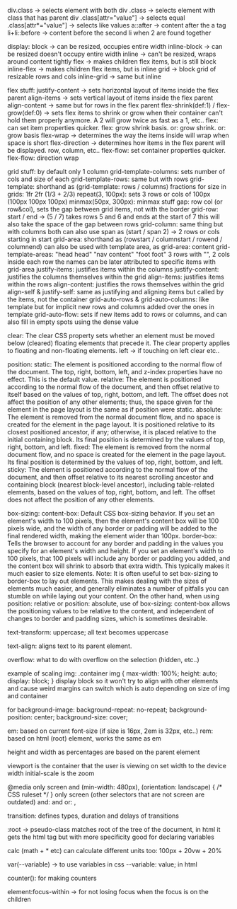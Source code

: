 div.class -> selects element with both
div .class -> selects element with class that has parent div
.class[attr="value"] -> selects equal
.class[attr*="value"] -> selects like values
a::after -> content after the a tag
li+li::before -> content before the second li when 2 are found together

display:
  block -> can be resized, occupies entire width
  inline-block -> can be resized doesn't occupy entire width
  inline -> can't be resized, wraps around content tightly
  flex -> makes children flex items, but is still block
  inline-flex -> makes children flex items, but is inline 
  grid -> block grid of resizable rows and cols
  inline-grid -> same but inline

flex stuff:
  justify-content -> sets horizontal layout of items inside the flex parent
  align-items -> sets vertical layout of items inside the flex parent
  align-content -> same but for rows in the flex parent
  flex-shrink(def:1) / flex-grow(def:0) -> sets flex items to shrink or grow when their
    container can't hold them properly anymore. A 2 will grow twice as fast as a 1, etc..
  flex:
    can set item properties quicker. flex: grow shrink basis. or: grow shrink. 
    or: grow basis
  flex-wrap -> determines the way the items inside will wrap when space is short
  flex-direction -> determines how items in the flex parent will be displayed. 
    row, column, etc..
  flex-flow:
    set container properties quicker. flex-flow: direction wrap

grid stuff:
  by default only 1 column
  grid-template-columns: sets number of cols and size of each
  grid-template-rows: same but with rows
  grid-template: shorthand as (grid-template: rows / columns)
  fractions for size in grids: 1fr 2fr (1/3 + 2/3)
  repeat(3, 100px): sets 3 rows or cols of 100px (100px 100px 100px)
  minmax(50px, 300px): minmax stuff
  gap: row col (or row&col), sets the gap between grid items, not with the border
  grid-row: start / end -> (5 / 7) takes rows 5 and 6 and ends at the start of 7
    this will also take the space of the gap between rows
  grid-column: same thing but with columns
    both can also use span as (start / span 2) -> 2 rows or cols starting in start
  grid-area: shorthand as (rowstart / columnstart / rowend / columnend)
    can also be used with template area, as grid-area: content
  grid-template-areas: "head head" "nav content" "foot foot" 
    3 rows with "", 2 cols inside each row
    the names can be later attributed to specific items with grid-area
  justify-items: justifies items within the columns
  justify-content: justifies the columns themselves within the grid
  align-items: justifies items within the rows
  align-content: justifies the rows themselves within the grid
  align-self & justify-self: same as justifying and aligning items
    but called by the items, not the container
  grid-auto-rows & grid-auto-columns: like template but for implicit
    new rows and columns added over the ones in template
  grid-auto-flow: sets if new items add to rows or columns, and can
    also fill in empty spots using the dense value
  


clear:
  The clear CSS property sets whether
   an element must be moved below (cleared) floating elements that precede it. 
   The clear property applies to floating and non-floating elements.
   left -> if touching on left clear
   etc..

position:
  static:
    The element is positioned according to the normal flow of the document. 
    The top, right, bottom, left, and z-index properties have no effect. This is the default value.
  relative:
    The element is positioned according to the normal flow of the document, and then offset relative to itself based on the values of top, right, bottom, and left. 
    The offset does not affect the position of any other elements; thus, the space given for the element in the page layout is the same as if position were static.
  absolute:
    The element is removed from the normal document flow, and no space is created for the element in the page layout. 
    It is positioned relative to its closest positioned ancestor, if any; otherwise, it is placed relative to the initial containing block. 
    Its final position is determined by the values of top, right, bottom, and left.
  fixed:
    The element is removed from the normal document flow, and no space is created for the element in the page layout. 
    Its final position is determined by the values of top, right, bottom, and left.
  sticky:
    The element is positioned according to the normal flow of the document, 
    and then offset relative to its nearest scrolling ancestor and containing block (nearest block-level ancestor), 
    including table-related elements, based on the values of top, right, bottom, and left. 
    The offset does not affect the position of any other elements.

box-sizing:
  content-box:
    Default CSS box-sizing behavior. 
    If you set an element's width to 100 pixels, then the element's content box will be 100 pixels wide, 
    and the width of any border or padding will be added to the final rendered width, making the element wider than 100px.
  border-box:
    Tells the browser to account for any border and padding in the values you specify for an element's width and height. 
    If you set an element's width to 100 pixels, that 100 pixels will include any border or padding you added, and the content box will shrink to absorb that extra width. 
    This typically makes it much easier to size elements. 
  Note: It is often useful to set box-sizing to border-box to lay out elements. 
  This makes dealing with the sizes of elements much easier, and generally eliminates a number of pitfalls you can stumble on while laying out your content. 
  On the other hand, when using position: relative or position: absolute, use of box-sizing: content-box allows the positioning values to be relative to the content, 
  and independent of changes to border and padding sizes, which is sometimes desirable.

text-transform: uppercase;
  all text becomes uppercase

text-align: aligns text to its parent element.

overflow: what to do with overflow on the selection (hidden, etc..)

example of scaling img:
  .container img {
    max-width: 100%;
    height: auto;
    display: block;
  }
  display block so it won't try to align with other elements
  and cause weird margins
  can switch which is auto depending on size of img and container

  for background-image:
    background-repeat: no-repeat;
    background-position: center;
    background-size: cover;

em: based on current font-size (if size is 16px, 2em is 32px, etc..)
rem: based on html (root) element, works the same as em

height and width as percentages are based on the parent element

<meta name="viewport" content="width=device-width, initial-scale=1">
  viewport is the container that the user is viewing on
  set width to the device width
  initial-scale is the zoom

@media only screen and (min-width: 480px), (orientation: landscape) {
  /* CSS ruleset */
}
  only screen (other selectors that are not screen are outdated)
  and: and
  or: ,

transition: defines types, duration and delays of transitions

:root -> pseudo-class matches root of the tree of the document, in html 
  it gets the html tag but with more specificity
  good for declaring variables

calc (math + * etc) can calculate different units too: 100px + 20vw + 20%

var(--variable) -> to use variables
  in css --variable: value;
  in html <div style="--variable: value;">

counter(): for making counters 

element:focus-within -> for not losing focus when the focus is on the children